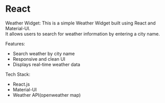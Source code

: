 # React 

Weather Widget:
This is a simple Weather Widget built using React and Material-UI.  
It allows users to search for weather information by entering a city name.

Features:
- Search weather by city name
- Responsive and clean UI
- Displays real-time weather data

Tech Stack:
- React.js
- Material-UI
- Weather API(openweather map)


